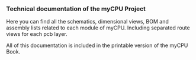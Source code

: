 ### Technical documentation of the myCPU Project

Here you can find all the schematics, dimensional views, BOM and assembly lists related to each module of myCPU. Including separated route views for each pcb layer.

All of this documentation is included in the printable version of the myCPU Book.






 

